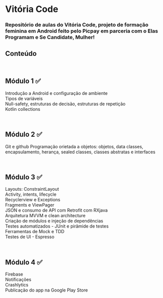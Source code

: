 <h1>Vitória Code</h1>

<h3>Repositório de aulas do Vitória Code, projeto de formação feminina em Android feito pelo Picpay em parceria com o Elas Programam e Se Candidate, Mulher!</h3>

<h2>Conteúdo</h2>
<br/>
<h2>Módulo 1 ✅</h2>
<p>Introdução a Android e configuração de ambiente<br/>
Tipos de variáveis<br/>
Null-safety, estruturas de decisão, estruturas de repetição<br/>
Kotlin collections</p>
<br/>
<h2>Módulo 2 ✅</h2>
<p>Git e github
Programação orietada a objetos: objetos, data classes, <br/>
  encapsulamento, herança, sealed classes, classes abstratas e interfaces</p>
<br/>
<h2>Módulo 3 ✅</h2>
<p>Layouts: ConstraintLayout<br/>
Activity, intents, lifecycle<br/>
Recyclerview e Exceptions<br/>
Fragments e ViewPager<br/>
JSON e consumo de API com Retrofit com RXjava<br/>
Arquitetura MVVM e clean architecture<br/>
Criação de módulos e injeção de dependências<br/>
Testes automatizados - JUnit e pirâmide de testes<br/>
Ferramentas de Mock e TDD<br/>
Testes de UI - Espresso</p>
<br/>
<h2>Módulo 4 ✅</h2>
<p>Firebase<br/>
Notificações<br/>
Crashlytics<br/>
Publicação do app na Google Play Store</p>
